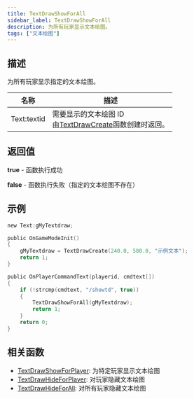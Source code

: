 ```yaml
---
title: TextDrawShowForAll
sidebar_label: TextDrawShowForAll
description: 为所有玩家显示文本绘图。
tags: ["文本绘图"]
---
```


## 描述

为所有玩家显示指定的文本绘图。

| 名称        | 描述                                                                          |
| ----------- | ----------------------------------------------------------------------------- |
| Text:textid | 需要显示的文本绘图 ID<br />由[TextDrawCreate](TextDrawCreate)函数创建时返回。 |

## 返回值

**true** - 函数执行成功

**false** - 函数执行失败（指定的文本绘图不存在）

## 示例

```c
new Text:gMyTextdraw;

public OnGameModeInit()
{
    gMyTextdraw = TextDrawCreate(240.0, 580.0, "示例文本");
    return 1;
}

public OnPlayerCommandText(playerid, cmdtext[])
{
    if (!strcmp(cmdtext, "/showtd", true))
    {
        TextDrawShowForAll(gMyTextdraw);
        return 1;
    }
    return 0;
}
```

## 相关函数

- [TextDrawShowForPlayer](TextDrawShowForPlayer): 为特定玩家显示文本绘图
- [TextDrawHideForPlayer](TextDrawHideForPlayer): 对玩家隐藏文本绘图
- [TextDrawHideForAll](TextDrawHideForAll): 对所有玩家隐藏文本绘图
